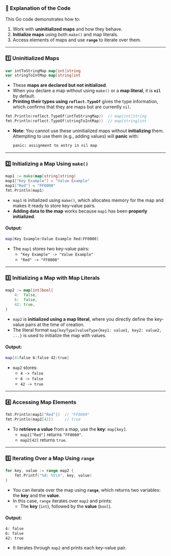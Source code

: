 ### **🔹 Explanation of the Code**

This Go code demonstrates how to:
1. Work with **uninitialized maps** and how they behave.
2. **Initialize maps** using both `make()` and map literals.
3. Access elements of maps and use **`range`** to iterate over them.

---

### **1️⃣ Uninitialized Maps**
```go
var intToStringMap map[int]string
var stringToIntMap map[string]int
```
- These **maps are declared but not initialized**. 
- When you declare a map without using `make()` or a **map literal**, it is **`nil`** by default.
- **Printing their types using `reflect.TypeOf`** gives the type information, which confirms that they are maps but are currently `nil`.

```go
fmt.Println(reflect.TypeOf(intToStringMap))  // map[int]string
fmt.Println(reflect.TypeOf(stringToIntMap))  // map[string]int
```
- **Note**: You cannot use these uninitialized maps without **initializing** them. Attempting to use them (e.g., adding values) will **panic** with:
  ```bash
  panic: assignment to entry in nil map
  ```

---

### **2️⃣ Initializing a Map Using `make()`**
```go
map1 := make(map[string]string)
map1["Key Example"] = "Value Example"
map1["Red"] = "FF0000"
fmt.Println(map1)
```
- `map1` is initialized using `make()`, which allocates memory for the map and makes it ready to store key-value pairs.
- **Adding data to the map** works because `map1` has been **properly initialized**.

#### **Output:**
```bash
map[Key Example:Value Example Red:FF0000]
```
- The `map1` stores two key-value pairs:
  - `"Key Example" -> "Value Example"`
  - `"Red" -> "FF0000"`

---

### **3️⃣ Initializing a Map with Map Literals**
```go
map2 := map[int]bool{
    4:  false,
    6:  false,
    42: true,
}
```
- `map2` is **initialized using a map literal**, where you directly define the key-value pairs at the time of creation.
- The literal format `map[keyType]valueType{key1: value1, key2: value2, ...}` is used to initialize the map with values.

#### **Output:**
```bash
map[4:false 6:false 42:true]
```
- `map2` stores:
  - `4 -> false`
  - `6 -> false`
  - `42 -> true`

---

### **4️⃣ Accessing Map Elements**
```go
fmt.Println(map1["Red"])  // "FF0000"
fmt.Println(map2[42])     // true
```
- To **retrieve a value** from a map, use the **key**: `map[key]`.
  - `map1["Red"]` returns `"FF0000"`.
  - `map2[42]` returns `true`.

---

### **5️⃣ Iterating Over a Map Using `range`**
```go
for key, value := range map2 {
    fmt.Printf("%d: %t\n", key, value)
}
```
- You can iterate over the map using **`range`**, which returns two variables: the **key** and the **value**.
- In this case, `range` iterates over `map2` and prints:
  - The **key** (`int`), followed by the **value** (`bool`).

#### **Output:**
```bash
4: false
6: false
42: true
```
- It iterates through `map2` and prints each key-value pair.